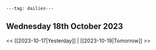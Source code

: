 ```
---tag: dailies---
```

## Wednesday 18th October 2023


<< [[2023-10-17|Yesterday]] | [[2023-10-19|Tomorrow]] >>




